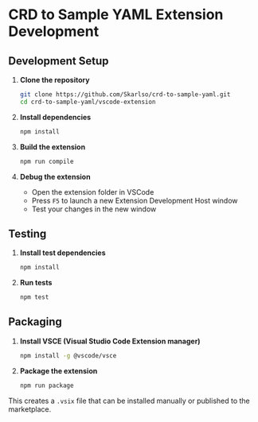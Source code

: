 # CRD to Sample YAML Extension Development

## Development Setup

1. **Clone the repository**
   ```bash
   git clone https://github.com/Skarlso/crd-to-sample-yaml.git
   cd crd-to-sample-yaml/vscode-extension
   ```

2. **Install dependencies**
   ```bash
   npm install
   ```

3. **Build the extension**
   ```bash
   npm run compile
   ```

4. **Debug the extension**
   - Open the extension folder in VSCode
   - Press `F5` to launch a new Extension Development Host window
   - Test your changes in the new window

## Testing

1. **Install test dependencies**
   ```bash
   npm install
   ```

2. **Run tests**
   ```bash
   npm test
   ```

## Packaging

1. **Install VSCE (Visual Studio Code Extension manager)**
   ```bash
   npm install -g @vscode/vsce
   ```

2. **Package the extension**
   ```bash
   npm run package
   ```

This creates a `.vsix` file that can be installed manually or published to the marketplace.
